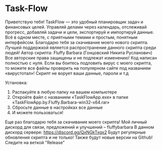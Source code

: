 # Task-Flow
Приветствую тебя!
TaskFlow — это удобный планировщик задач и финансовых целей. Управляй делами через календарь, отслеживай прогресс, добавляй задачи и цели, экспортируй и импортируй данные. Всё в одном месте, с приятными темами и простым, понятным интерфейсом.
Благодарю тебя за скачивание моего нового скрипта.
Лучшей поддержкой является распространение данного скрипта среди людей!
Автор скрипта: Fluffy Barbara (Гонцовский Никита Русланович)
Все авторские права защищены и не подлежат изменению!
Код написан полностью с нуля.
Если вы боитесь подловить вирус с моего скрипта, то можете все файлы проверить на популярном сайте под названием «вирустотал»!
Скрипт не ворует ваши данные, пароли и т.д

Установка:
1. Распакуйте в любую папку на вашем компьютере
2. Откройте файл с названием «TaskFlowApp.exe» в папке «TaskFlowApp.by.Fluffy.Barbara-win32-x64.rar»
3. Сбросьте данные в настройках все данные
4. И можете пользоваться!

Еще раз благодарю тебя за скачивание моего скрипта!
Мой личный дискорд для связи, предложений и улучшений – fluffybarbara
В данном дискорд сервере:
https://discord.gg/QxNGkTxgx2
Будут регулярные обновления скрипта и не только!
Также будут новые версии на Github!
Следите на веткой "Release"
